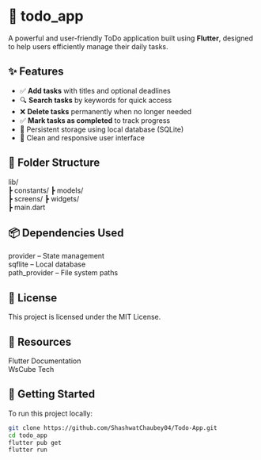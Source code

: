 # 📝 todo_app

A powerful and user-friendly ToDo application built using **Flutter**, designed to help users efficiently manage their daily tasks.



## ✨ Features

- ✅ **Add tasks** with titles and optional deadlines  
- 🔍 **Search tasks** by keywords for quick access  
- ❌ **Delete tasks** permanently when no longer needed  
- ✅ **Mark tasks as completed** to track progress  
- 💾 Persistent storage using local database (SQLite)  
- 📱 Clean and responsive user interface  



## 📂 Folder Structure
lib/
 <br>
 ┣ constants/
 ┣ models/  
 ┣ screens/ 
 ┣ widgets/  
 ┣ main.dart       



## 📦 Dependencies Used
provider – State management
<br>
sqflite – Local database
<br>
path_provider – File system paths



## 📄 License
This project is licensed under the MIT License.



## 🔗 Resources
Flutter Documentation
<br>
WsCube Tech



## 🚀 Getting Started
To run this project locally:


```bash
git clone https://github.com/ShashwatChaubey04/Todo-App.git
cd todo_app
flutter pub get
flutter run
